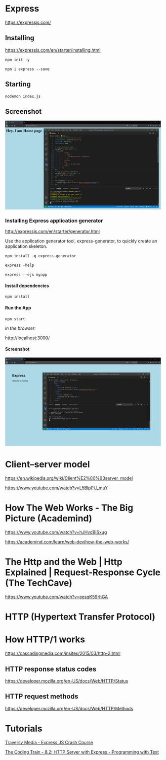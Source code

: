 # Express

https://expressjs.com/

## Installing

https://expressjs.com/en/starter/installing.html

```
npm init -y
```

```
npm i express --save
```

## Starting

```
nodemon index.js
```

## Screenshot

![screenshot](./screenshot.png)

### Installing Express application generator

http://expressjs.com/en/starter/generator.html

Use the application generator tool, express-generator, to quickly create an application skeleton.

```
npm install -g express-generator
```

```
express -help
```

```
express --ejs myapp
```

#### Install dependencies

```
npm install
```

#### Run the App

```
npm start
```

*in the browser:*

http://localhost:3000/

#### Screenshot

![screenshotMyApp](./screenshotMyApp.png)

# Client–server model

https://en.wikipedia.org/wiki/Client%E2%80%93server_model  

https://www.youtube.com/watch?v=L5BlpPU_muY  

# How The Web Works - The Big Picture (Academind)

https://www.youtube.com/watch?v=hJHvdBlSxug  

https://academind.com/learn/web-dev/how-the-web-works/  

# The Http and the Web | Http Explained | Request-Response Cycle (The TechCave)

https://www.youtube.com/watch?v=eesqK59rhGA

# HTTP (Hypertext Transfer Protocol)

# How HTTP/1 works

https://cascadingmedia.com/insites/2015/03/http-2.html

## HTTP response status codes

https://developer.mozilla.org/en-US/docs/Web/HTTP/Status

## HTTP request methods

https://developer.mozilla.org/en-US/docs/Web/HTTP/Methods

# Tutorials

[Traversy Media - Express JS Crash Course](https://www.youtube.com/watch?v=L72fhGm1tfE&feature=youtu.be)

[The Coding Train - 8.2: HTTP Server with Express - Programming with Text](https://www.youtube.com/watch?v=6oiabY1xpBo&feature=youtu.be)